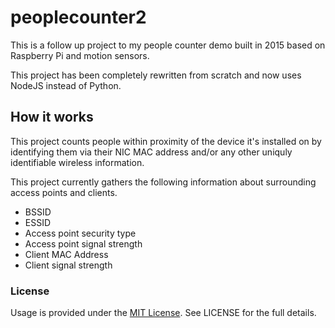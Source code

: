 # peoplecounter2

This is a follow up project to my people counter demo built in 2015 based on Raspberry Pi and motion sensors.

This project has been completely rewritten from scratch and now uses NodeJS instead of Python.

## How it works

This project counts people within proximity of the device it's installed on by identifying them via their NIC MAC address and/or any other uniquly identifiable wireless information.

This project currently gathers the following information about surrounding access points and clients.

* BSSID
* ESSID
* Access point security type
* Access point signal strength
* Client MAC Address
* Client signal strength

### License
Usage is provided under the [MIT License](https://github.com/kclark-jenkins/peoplecounter2/blob/master/LICENSE.md). See LICENSE for the full details.